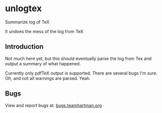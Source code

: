 # unlogtex

Summarize log of TeX

It undoes the mess of the log from TeX

## Introduction

Not much here yet, but this should eventually parse the log from Tex and output a summary of what happened.

Currently only pdfTeX output is supported.
There are several bugs I'm sure.
Oh, and not all warnings are parsed.  Yeah.

## Bugs

View and report bugs at:
[bugs.teamhartman.org](http://bugs.teamhartman.org/project_page.php?project_id=7)


